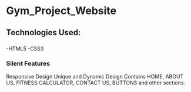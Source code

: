 # Gym_Project_Website
## Technologies Used:
### 
-HTML5
-CSS3
### Silent Features
Responsive Design
Unique and Dynamic Design
Contains HOME, ABOUT US, FITNESS CALCULATOR, CONTACT US, BUTTONS and other sections.
